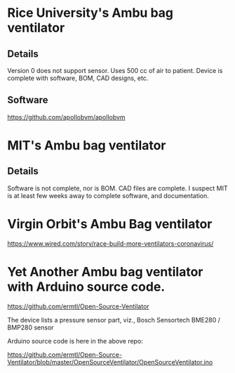 # Rice University's Ambu bag ventilator

## Details
   Version 0 does not support sensor.  Uses 500 cc of air to patient.
   Device is complete with software, BOM, CAD designs, etc.
   
## Software

https://github.com/apollobvm/apollobvm


# MIT's Ambu bag ventilator

## Details
   Software is not complete, nor is BOM.  CAD files are complete.
   I suspect MIT is at least few weeks away to complete software,
   and documentation.

# Virgin Orbit's Ambu Bag ventilator

https://www.wired.com/story/race-build-more-ventilators-coronavirus/

# Yet Another Ambu bag ventilator with Arduino source code.

https://github.com/ermtl/Open-Source-Ventilator

The device lists a pressure sensor part, viz., Bosch Sensortech BME280 / BMP280 sensor

Arduino source code is here in the above repo:

https://github.com/ermtl/Open-Source-Ventilator/blob/master/OpenSourceVentilator/OpenSourceVentilator.ino

